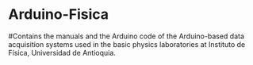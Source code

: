 # Arduino-Fisica
#Contains the manuals and the Arduino code of the Arduino-based data acquisition systems used in the basic physics laboratories at Instituto de Física, Universidad de Antioquia.
